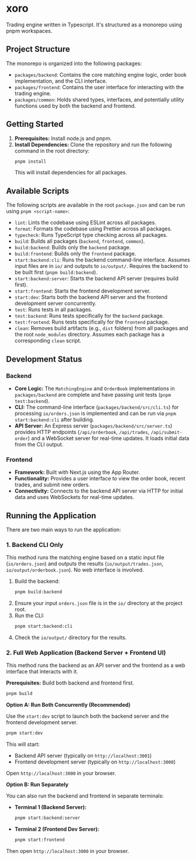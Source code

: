 # xoro

Trading engine written in Typescript. It's structured as a monorepo using pnpm workspaces.

## Project Structure

The monorepo is organized into the following packages:

-   `packages/backend`: Contains the core matching engine logic, order book implementation, and the CLI interface.
-   `packages/frontend`: Contains the user interface for interacting with the trading engine.
-   `packages/common`: Holds shared types, interfaces, and potentially utility functions used by both the backend and frontend.

## Getting Started

1.  **Prerequisites:** Install node.js and pnpm.
2.  **Install Dependencies:** Clone the repository and run the following command in the root directory:
    ```bash
    pnpm install
    ```
    This will install dependencies for all packages.

## Available Scripts

The following scripts are available in the root `package.json` and can be run using `pnpm <script-name>`:

-   `lint`: Lints the codebase using ESLint across all packages.
-   `format`: Formats the codebase using Prettier across all packages.
-   `typecheck`: Runs TypeScript type checking across all packages.
-   `build`: Builds all packages (`backend`, `frontend`, `common`).
-   `build:backend`: Builds only the `backend` package.
-   `build:frontend`: Builds only the `frontend` package.
-   `start:backend:cli`: Runs the backend command-line interface. Assumes input files are in `io/` and outputs to `io/output/`. Requires the backend to be built first (`pnpm build:backend`).
-   `start:backend:server`: Starts the backend API server (requires build first).
-   `start:frontend`: Starts the frontend development server.
-   `start:dev`: Starts both the backend API server and the frontend development server concurrently.
-   `test`: Runs tests in all packages.
-   `test:backend`: Runs tests specifically for the `backend` package.
-   `test:frontend`: Runs tests specifically for the `frontend` package.
-   `clean`: Removes build artifacts (e.g., `dist` folders) from all packages and the root `node_modules` directory. Assumes each package has a corresponding `clean` script.

## Development Status

### Backend

*   **Core Logic:** The `MatchingEngine` and `OrderBook` implementations in `packages/backend` are complete and have passing unit tests (`pnpm test:backend`).
*   **CLI:** The command-line interface (`packages/backend/src/cli.ts`) for processing `io/orders.json` is implemented and can be run via `pnpm start:backend:cli` after building.
*   **API Server:** An Express server (`packages/backend/src/server.ts`) provides HTTP endpoints (`/api/orderbook`, `/api/trades`, `/api/submit-order`) and a WebSocket server for real-time updates. It loads initial data from the CLI output.

### Frontend

*   **Framework:** Built with Next.js using the App Router.
*   **Functionality:** Provides a user interface to view the order book, recent trades, and submit new orders.
*   **Connectivity:** Connects to the backend API server via HTTP for initial data and uses WebSockets for real-time updates.

## Running the Application

There are two main ways to run the application:

### 1. Backend CLI Only

This method runs the matching engine based on a static input file (`io/orders.json`) and outputs the results (`io/output/trades.json`, `io/output/orderbook.json`). No web interface is involved.

1.  Build the backend:
    ```bash
    pnpm build:backend
    ```
2.  Ensure your input `orders.json` file is in the `io/` directory at the project root.
3.  Run the CLI:
    ```bash
    pnpm start:backend:cli
    ```
4.  Check the `io/output/` directory for the results.

### 2. Full Web Application (Backend Server + Frontend UI)

This method runs the backend as an API server and the frontend as a web interface that interacts with it.

**Prerequisites:** Build both backend and frontend first.

```bash
pnpm build
```

**Option A: Run Both Concurrently (Recommended)**

Use the `start:dev` script to launch both the backend server and the frontend development server.

```bash
pnpm start:dev
```

This will start:
*   Backend API server (typically on `http://localhost:3001`)
*   Frontend development server (typically on `http://localhost:3000`)

Open `http://localhost:3000` in your browser.

**Option B: Run Separately**

You can also run the backend and frontend in separate terminals:

*   **Terminal 1 (Backend Server):**
    ```bash
    pnpm start:backend:server
    ```
*   **Terminal 2 (Frontend Dev Server):**
    ```bash
    pnpm start:frontend
    ```

Then open `http://localhost:3000` in your browser.
